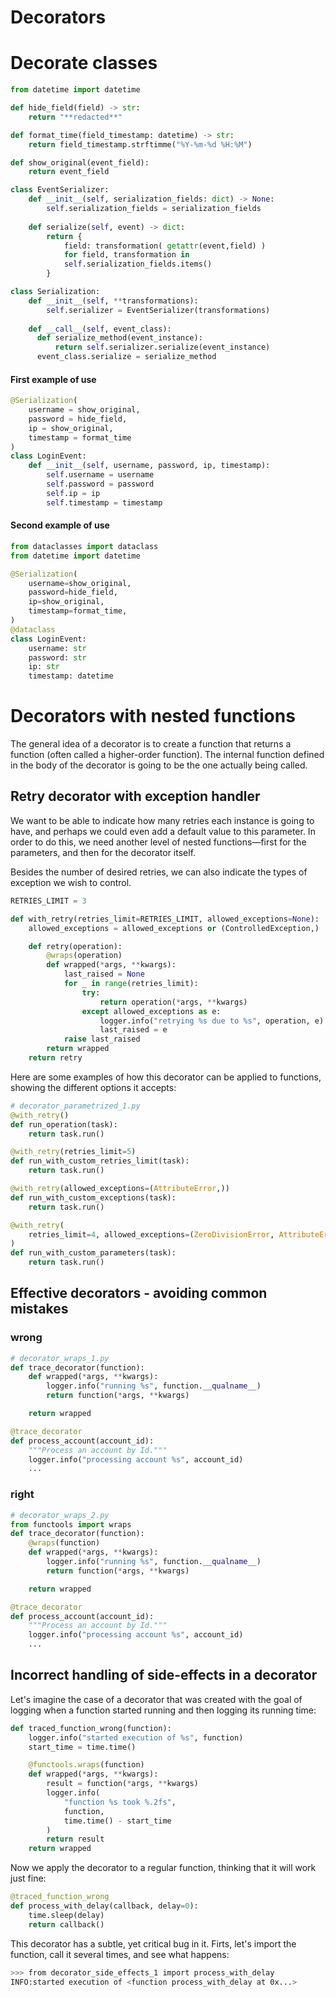 # Decorators

# Decorate classes

```python
from datetime import datetime

def hide_field(field) -> str:
    return "**redacted**"

def format_time(field_timestamp: datetime) -> str:
    return field_timestamp.strftimme("%Y-%m-%d %H:%M")

def show_original(event_field):
    return event_field

class EventSerializer:
    def __init__(self, serialization_fields: dict) -> None:
        self.serialization_fields = serialization_fields
    
    def serialize(self, event) -> dict:
        return {
            field: transformation( getattr(event,field) )
            for field, transformation in 
            self.serialization_fields.items()
        }

class Serialization:
    def __init__(self, **transformations):
        self.serializer = EventSerializer(transformations)
    
    def __call__(self, event_class):
      def serialize_method(event_instance):
          return self.serializer.serialize(event_instance)
      event_class.serialize = serialize_method
```

#### First example of use

```python
@Serialization(
    username = show_original,
    password = hide_field,
    ip = show_original,
    timestamp = format_time
)
class LoginEvent:
    def __init__(self, username, password, ip, timestamp):
        self.username = username
        self.password = password
        self.ip = ip
        self.timestamp = timestamp
```

#### Second example of use

```python
from dataclasses import dataclass
from datetime import datetime

@Serialization(
    username=show_original,
    password=hide_field,
    ip=show_original,
    timestamp=format_time,
)
@dataclass
class LoginEvent:
    username: str
    password: str
    ip: str
    timestamp: datetime
```

# Decorators with nested functions

The general idea of a decorator is to create a function that returns a function (often called a higher-order function). The internal function defined in the body of the decorator is going to be the one actually being called.

## Retry decorator with exception handler

We want to be able to indicate how many retries each instance is going to have, and perhaps we could even add a default value to this parameter. In order to do this, we need another level of nested functions—first for the parameters, and then for the decorator itself.

Besides the number of desired retries, we can also indicate the types of exception we wish to control.

```python
RETRIES_LIMIT = 3

def with_retry(retries_limit=RETRIES_LIMIT, allowed_exceptions=None):
    allowed_exceptions = allowed_exceptions or (ControlledException,)

    def retry(operation):
        @wraps(operation)
        def wrapped(*args, **kwargs):
            last_raised = None
            for _ in range(retries_limit):
                try:
                    return operation(*args, **kwargs)
                except allowed_exceptions as e:
                    logger.info("retrying %s due to %s", operation, e)
                    last_raised = e
            raise last_raised
        return wrapped
    return retry
```

Here are some examples of how this decorator can be applied to functions, showing the different options it accepts:

```python
# decorator_parametrized_1.py
@with_retry()
def run_operation(task):
    return task.run()

@with_retry(retries_limit=5)
def run_with_custom_retries_limit(task):
    return task.run()

@with_retry(allowed_exceptions=(AttributeError,))
def run_with_custom_exceptions(task):
    return task.run()

@with_retry(
    retries_limit=4, allowed_exceptions=(ZeroDivisionError, AttributeError)
)
def run_with_custom_parameters(task):
    return task.run()
```

## Effective decorators - avoiding common mistakes

### wrong

```python
# decorator_wraps_1.py
def trace_decorator(function):
    def wrapped(*args, **kwargs):
        logger.info("running %s", function.__qualname__)
        return function(*args, **kwargs)

    return wrapped

@trace_decorator
def process_account(account_id):
    """Process an account by Id."""
    logger.info("processing account %s", account_id)
    ...
```

### right

```python
# decorator_wraps_2.py
from functools import wraps
def trace_decorator(function):
    @wraps(function)
    def wrapped(*args, **kwargs):
        logger.info("running %s", function.__qualname__)
        return function(*args, **kwargs)

    return wrapped

@trace_decorator
def process_account(account_id):
    """Process an account by Id."""
    logger.info("processing account %s", account_id)
    ...

```
## Incorrect handling of side-effects in a decorator

Let's imagine the case of a decorator that was created with the goal of logging when a function started running and then logging its running time:

```python
def traced_function_wrong(function):
    logger.info("started execution of %s", function)
    start_time = time.time()

    @functools.wraps(function)
    def wrapped(*args, **kwargs):
        result = function(*args, **kwargs)
        logger.info(
            "function %s took %.2fs",
            function,
            time.time() - start_time
        )
        return result
    return wrapped
```

Now we apply the decorator to a regular function, thinking that it will work just fine:
```python
@traced_function_wrong
def process_with_delay(callback, delay=0):
    time.sleep(delay)
    return callback()
```

This decorator has a subtle, yet critical bug in it. Firts, let's import the function, call it several times, and see what happens: 

```bash
>>> from decorator_side_effects_1 import process_with_delay
INFO:started execution of <function process_with_delay at 0x...>
```
